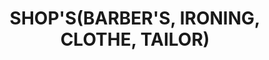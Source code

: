 ---
title: "SHOP'S(BARBER'S, IRONING, CLOTHE, TAILOR)"
url: /ahmednagar/shops-barbers-ironing-clothe-tailor/
shop: Allgemein
---